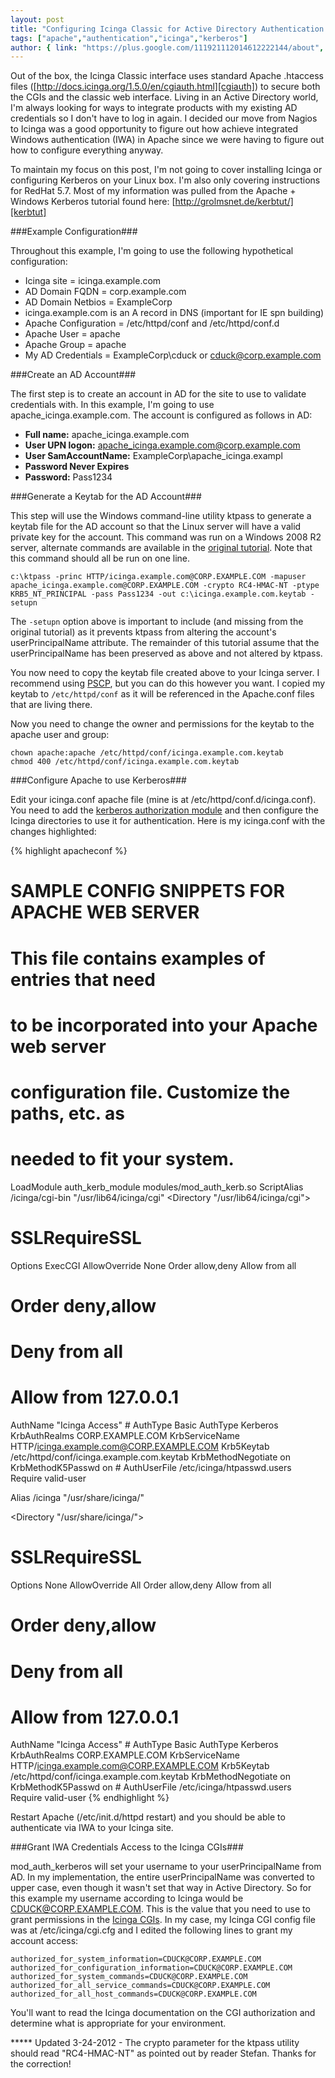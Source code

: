 ```yaml
---
layout: post
title: "Configuring Icinga Classic for Active Directory Authentication via IWA"
tags: ["apache","authentication","icinga","kerberos"]
author: { link: "https://plus.google.com/111921112014612222144/about", name: Chris Duck }
---
```

Out of the box, the Icinga Classic interface uses standard Apache .htaccess files ([http://docs.icinga.org/1.5.0/en/cgiauth.html][cgiauth]) to secure both the CGIs and the classic web interface.  Living in an Active Directory world, I'm always looking for ways to integrate products with my existing AD credentials so I don't have to log in again.  I decided our move from Nagios to Icinga was a good opportunity to figure out how achieve integrated Windows authentication (IWA) in Apache since we were having to figure out how to configure everything anyway.

To maintain my focus on this post, I'm not going to cover installing Icinga or configuring Kerberos on your Linux box.  I'm also only covering instructions for RedHat 5.7.  Most of my information was pulled from the Apache + Windows Kerberos tutorial found here: [http://grolmsnet.de/kerbtut/][kerbtut]

###Example Configuration###

Throughout this example, I'm going to use the following hypothetical configuration:

* Icinga site = icinga.example.com
* AD Domain FQDN = corp.example.com
* AD Domain Netbios = ExampleCorp
* icinga.example.com is an A record in DNS (important for IE spn building)
* Apache Configuration = /etc/httpd/conf and /etc/httpd/conf.d
* Apache User = apache
* Apache Group = apache
* My AD Credentials = ExampleCorp\cduck or cduck@corp.example.com

###Create an AD Account###

The first step is to create an account in AD for the site to use to validate credentials with.  In this example, I'm going to use apache_icinga.example.com. The account is configured as follows in AD:

* **Full name:** apache_icinga.example.com
* **User UPN logon:** apache_icinga.example.com@corp.example.com
* **User SamAccountName:** ExampleCorp\apache_icinga.exampl
* **Password Never Expires**
* **Password:** Pass1234

###Generate a Keytab for the AD Account###

This step will use the Windows command-line utility ktpass to generate a keytab file for the AD account so that the Linux server will have a valid private key for the account.  This command was run on a Windows 2008 R2 server, alternate commands are available in the [original tutorial][kerbtut]. Note that this command should all be run on one line.

``c:\ktpass -princ HTTP/icinga.example.com@CORP.EXAMPLE.COM -mapuser apache_icinga.example.com@CORP.EXAMPLE.COM -crypto RC4-HMAC-NT -ptype KRB5_NT_PRINCIPAL -pass Pass1234 -out c:\icinga.example.com.keytab -setupn``

The ``-setupn`` option above is important to include (and missing from the original tutorial) as it prevents ktpass from altering the account's userPrincipalName attribute.  The remainder of this tutorial assume that the userPrincipalName has been preserved as above and not altered by ktpass.

You now need to copy the keytab file created above to your Icinga server. I recommend using [PSCP][], but you can do this however you want.  I copied my keytab to ``/etc/httpd/conf`` as it will be referenced in the Apache.conf files that are living there.

Now you need to change the owner and permissions for the keytab to the apache user and group:

	chown apache:apache /etc/httpd/conf/icinga.example.com.keytab
	chmod 400 /etc/httpd/conf/icinga.example.com.keytab

###Configure Apache to use Kerberos###

Edit your icinga.conf apache file (mine is at /etc/httpd/conf.d/icinga.conf). You need to add the [kerberos authorization module][modauthkerb] and then configure the Icinga directories to use it for authentication. Here is my icinga.conf with the changes <span class="highlight-add">highlighted</span>:

{% highlight apacheconf %}
# SAMPLE CONFIG SNIPPETS FOR APACHE WEB SERVER
#
# This file contains examples of entries that need
# to be incorporated into your Apache web server
# configuration file.  Customize the paths, etc. as
# needed to fit your system.
<span class="highlight-add">LoadModule auth_kerb_module modules/mod_auth_kerb.so</span>
ScriptAlias /icinga/cgi-bin "/usr/lib64/icinga/cgi"
<Directory "/usr/lib64/icinga/cgi">
#  SSLRequireSSL
   Options ExecCGI
   AllowOverride None
   Order allow,deny
   Allow from all
#  Order deny,allow
#  Deny from all
#  Allow from 127.0.0.1
   AuthName "Icinga Access"
<span class="highlight-add"># AuthType Basic</span>
<span class="highlight-add">   AuthType Kerberos</span>
<span class="highlight-add">   KrbAuthRealms CORP.EXAMPLE.COM</span>
<span class="highlight-add">   KrbServiceName HTTP/icinga.example.com@CORP.EXAMPLE.COM</span>
<span class="highlight-add">   Krb5Keytab /etc/httpd/conf/icinga.example.com.keytab</span>
<span class="highlight-add">   KrbMethodNegotiate on</span>
<span class="highlight-add">   KrbMethodK5Passwd on</span>
<span class="highlight-add">#   AuthUserFile /etc/icinga/htpasswd.users</span>
   Require valid-user

Alias /icinga "/usr/share/icinga/"

<Directory "/usr/share/icinga/">
#  SSLRequireSSL
   Options None
   AllowOverride All
   Order allow,deny
   Allow from all
#  Order deny,allow
#  Deny from all
#  Allow from 127.0.0.1
   AuthName "Icinga Access"
<span class="highlight-add"># AuthType Basic</span>
<span class="highlight-add">   AuthType Kerberos</span>
<span class="highlight-add">   KrbAuthRealms CORP.EXAMPLE.COM</span>
<span class="highlight-add">   KrbServiceName HTTP/icinga.example.com@CORP.EXAMPLE.COM</span>
<span class="highlight-add">   Krb5Keytab /etc/httpd/conf/icinga.example.com.keytab</span>
<span class="highlight-add">   KrbMethodNegotiate on</span>
<span class="highlight-add">   KrbMethodK5Passwd on</span>
<span class="highlight-add">#   AuthUserFile /etc/icinga/htpasswd.users</span>
   Require valid-user
{% endhighlight %}

Restart Apache (/etc/init.d/httpd restart) and you should be able to authenticate via IWA to your Icinga site.

###Grant IWA Credentials Access to the Icinga CGIs###

mod_auth_kerberos will set your username to your userPrincipalName from AD. In my implementation, the entire userPrincipalName was converted to upper case, even though it wasn't set that way in Active Directory.  So for this example my username according to Icinga would be CDUCK@CORP.EXAMPLE.COM.  This is the value that you need to use to grant permissions in the [Icinga CGIs][cgiauth]. In my case, my Icinga CGI config file was at /etc/icinga/cgi.cfg and I edited the following lines to grant my account access:

<span class="code">``authorized_for_system_information=CDUCK@CORP.EXAMPLE.COM``<br />
``authorized_for_configuration_information=CDUCK@CORP.EXAMPLE.COM``<br />
``authorized_for_system_commands=CDUCK@CORP.EXAMPLE.COM``<br />
``authorized_for_all_service_commands=CDUCK@CORP.EXAMPLE.COM``<br />
``authorized_for_all_host_commands=CDUCK@CORP.EXAMPLE.COM``</span>

You'll want to read the Icinga documentation on the CGI authorization and determine what is appropriate for your environment.

***** Updated 3-24-2012 - The crypto parameter for the ktpass utility should read "RC4-HMAC-NT" as pointed out by reader Stefan.  Thanks for the correction!

[cgiauth]: http://docs.icinga.org/1.5.0/en/cgiauth.html
[kerbtut]: http://grolmsnet.de/kerbtut/
[pscp]: http://www.chiark.greenend.org.uk/~sgtatham/putty/download.html
[modauthkerb]: http://modauthkerb.sourceforge.net/